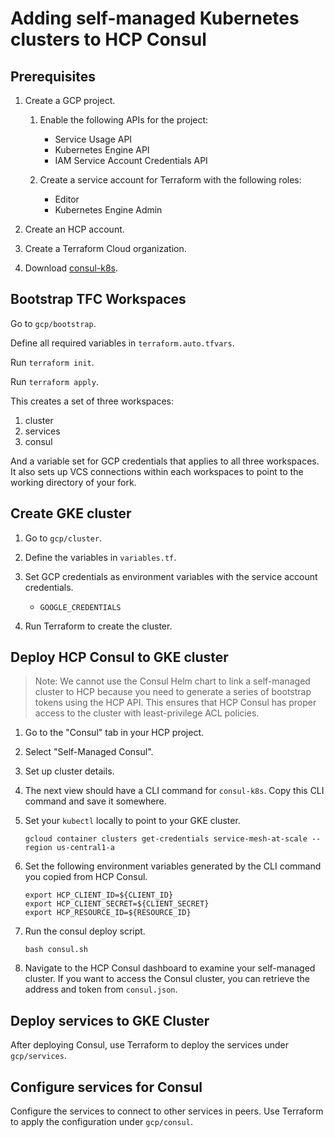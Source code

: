 # Adding self-managed Kubernetes clusters to HCP Consul

## Prerequisites

1. Create a GCP project.

   1. Enable the following APIs for the project:
      - Service Usage API
      - Kubernetes Engine API
      - IAM Service Account Credentials API

   1. Create a service account for Terraform with the following
      roles:
      - Editor
      - Kubernetes Engine Admin

1. Create an HCP account.

1. Create a Terraform Cloud organization.

1. Download [consul-k8s](https://github.com/hashicorp/consul-k8s/tree/main#cli).

## Bootstrap TFC Workspaces

Go to `gcp/bootstrap`.

Define all required variables in `terraform.auto.tfvars`.

Run `terraform init`.

Run `terraform apply`.

This creates a set of three workspaces:

1. cluster
1. services
1. consul

And a variable set for GCP credentials that applies to all three workspaces.
It also sets up VCS connections within each workspaces to point to the working
directory of your fork.

## Create GKE cluster

1. Go to `gcp/cluster`.

1. Define the variables in `variables.tf`.

1. Set GCP credentials as environment variables with the service
   account credentials.
   - `GOOGLE_CREDENTIALS`

1. Run Terraform to create the cluster.

## Deploy HCP Consul to GKE cluster

> Note: We cannot use the Consul Helm chart to link a self-managed
> cluster to HCP because you need to generate a series of bootstrap
> tokens using the HCP API. This ensures that HCP Consul has proper
> access to the cluster with least-privilege ACL policies.

1. Go to the "Consul" tab in your HCP project.

1. Select "Self-Managed Consul".

1. Set up cluster details.

1. The next view should have a CLI command for `consul-k8s`.
   Copy this CLI command and save it somewhere.

1. Set your `kubectl` locally to point to your GKE cluster.

   ```shell
   gcloud container clusters get-credentials service-mesh-at-scale --region us-central1-a
   ```

1. Set the following environment variables generated by the CLI command you copied
   from HCP Consul.
   ```shell
   export HCP_CLIENT_ID=${CLIENT_ID}
   export HCP_CLIENT_SECRET=${CLIENT_SECRET}
   export HCP_RESOURCE_ID=${RESOURCE_ID}
   ```

1. Run the consul deploy script.
   ```shell
   bash consul.sh
   ```

1. Navigate to the HCP Consul dashboard to examine your self-managed cluster.
   If you want to access the Consul cluster, you can retrieve the address
   and token from `consul.json`.

## Deploy services to GKE Cluster

After deploying Consul, use Terraform to deploy
the services under `gcp/services`.

## Configure services for Consul

Configure the services to connect to other services in peers.
Use Terraform to apply the configuration under `gcp/consul`.